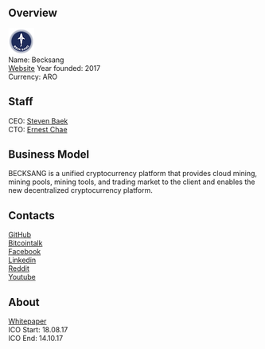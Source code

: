 ## Overview
![ logo](../projects/logo/becksang.png)  
Name: Becksang  
[Website](http://becksang.com/)
Year founded: 2017  
Currency: ARO
## Staff
CEO: [Steven Baek](../people/steven_baek.md)  
CTO: [Ernest Chae](../people/ernest_chae.md)  
## Business Model
BECKSANG is a unified cryptocurrency platform that provides cloud mining, mining pools, mining tools, and trading market to the client and enables the new decentralized cryptocurrency platform.
## Contacts
[GitHub](https://github.com/BECKSANG/ico-contract)  
[Bitcointalk](https://bitcointalk.org/index.php?topic=2035026.0)   
[Facebook](https://www.facebook.com/BECKSANGCORP/)   
[Linkedin](https://twitter.com/BECKSANG_CORP)         
[Reddit](https://www.reddit.com/user/BECKSANG/)  
[Youtube](https://www.youtube.com/channel/UCzeu2Lv-cv3s56k_CU2LyJA)  
## About
[Whitepaper](https://docs.wixstatic.com/ugd/c15d3d_08a49b74cebf4694b078f71faef5e7f6.pdf)  
ICO Start: 18.08.17  
ICO End: 14.10.17
